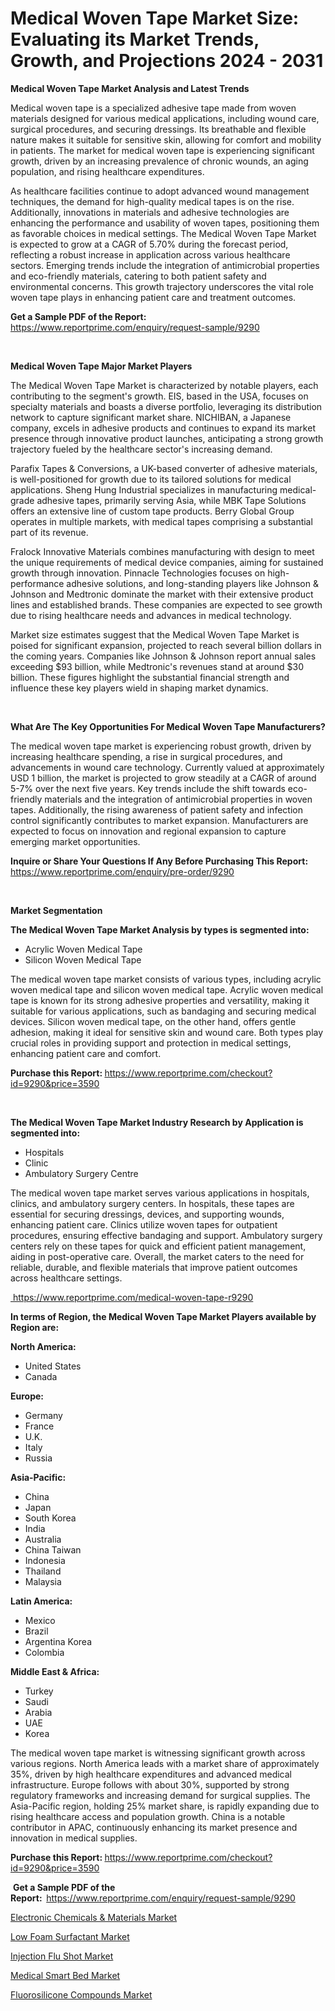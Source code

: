 <p><h1>Medical Woven Tape Market Size: Evaluating its Market Trends, Growth, and Projections 2024 - 2031</h1></p><p><strong>Medical Woven Tape Market Analysis and Latest Trends</strong></p>
<p><p>Medical woven tape is a specialized adhesive tape made from woven materials designed for various medical applications, including wound care, surgical procedures, and securing dressings. Its breathable and flexible nature makes it suitable for sensitive skin, allowing for comfort and mobility in patients. The market for medical woven tape is experiencing significant growth, driven by an increasing prevalence of chronic wounds, an aging population, and rising healthcare expenditures.</p><p>As healthcare facilities continue to adopt advanced wound management techniques, the demand for high-quality medical tapes is on the rise. Additionally, innovations in materials and adhesive technologies are enhancing the performance and usability of woven tapes, positioning them as favorable choices in medical settings. The Medical Woven Tape Market is expected to grow at a CAGR of 5.70% during the forecast period, reflecting a robust increase in application across various healthcare sectors. Emerging trends include the integration of antimicrobial properties and eco-friendly materials, catering to both patient safety and environmental concerns. This growth trajectory underscores the vital role woven tape plays in enhancing patient care and treatment outcomes.</p></p>
<p><strong>Get a Sample PDF of the Report:&nbsp;</strong> <a href="https://www.reportprime.com/enquiry/request-sample/9290">https://www.reportprime.com/enquiry/request-sample/9290</a></p>
<p>&nbsp;</p>
<p><strong>Medical Woven Tape Major Market Players</strong></p>
<p><p>The Medical Woven Tape Market is characterized by notable players, each contributing to the segment's growth. EIS, based in the USA, focuses on specialty materials and boasts a diverse portfolio, leveraging its distribution network to capture significant market share. NICHIBAN, a Japanese company, excels in adhesive products and continues to expand its market presence through innovative product launches, anticipating a strong growth trajectory fueled by the healthcare sector's increasing demand.</p><p>Parafix Tapes & Conversions, a UK-based converter of adhesive materials, is well-positioned for growth due to its tailored solutions for medical applications. Sheng Hung Industrial specializes in manufacturing medical-grade adhesive tapes, primarily serving Asia, while MBK Tape Solutions offers an extensive line of custom tape products. Berry Global Group operates in multiple markets, with medical tapes comprising a substantial part of its revenue.</p><p>Fralock Innovative Materials combines manufacturing with design to meet the unique requirements of medical device companies, aiming for sustained growth through innovation. Pinnacle Technologies focuses on high-performance adhesive solutions, and long-standing players like Johnson & Johnson and Medtronic dominate the market with their extensive product lines and established brands. These companies are expected to see growth due to rising healthcare needs and advances in medical technology.</p><p>Market size estimates suggest that the Medical Woven Tape Market is poised for significant expansion, projected to reach several billion dollars in the coming years. Companies like Johnson & Johnson report annual sales exceeding $93 billion, while Medtronic's revenues stand at around $30 billion. These figures highlight the substantial financial strength and influence these key players wield in shaping market dynamics.</p></p>
<p>&nbsp;</p>
<p><strong>What Are The Key Opportunities For Medical Woven Tape Manufacturers?</strong></p>
<p><p>The medical woven tape market is experiencing robust growth, driven by increasing healthcare spending, a rise in surgical procedures, and advancements in wound care technology. Currently valued at approximately USD 1 billion, the market is projected to grow steadily at a CAGR of around 5-7% over the next five years. Key trends include the shift towards eco-friendly materials and the integration of antimicrobial properties in woven tapes. Additionally, the rising awareness of patient safety and infection control significantly contributes to market expansion. Manufacturers are expected to focus on innovation and regional expansion to capture emerging market opportunities.</p></p>
<p><strong>Inquire or Share Your Questions If Any Before Purchasing This Report:</strong> <a href="https://www.reportprime.com/enquiry/pre-order/9290">https://www.reportprime.com/enquiry/pre-order/9290</a></p>
<p>&nbsp;</p>
<p><strong>Market Segmentation</strong></p>
<p><strong>The Medical Woven Tape Market Analysis by types is segmented into:</strong></p>
<p><ul><li>Acrylic Woven Medical Tape</li><li>Silicon Woven Medical Tape</li></ul></p>
<p><p>The medical woven tape market consists of various types, including acrylic woven medical tape and silicon woven medical tape. Acrylic woven medical tape is known for its strong adhesive properties and versatility, making it suitable for various applications, such as bandaging and securing medical devices. Silicon woven medical tape, on the other hand, offers gentle adhesion, making it ideal for sensitive skin and wound care. Both types play crucial roles in providing support and protection in medical settings, enhancing patient care and comfort.</p></p>
<p><strong>Purchase this Report:&nbsp;</strong><a href="https://www.reportprime.com/checkout?id=9290&price=3590">https://www.reportprime.com/checkout?id=9290&price=3590</a></p>
<p>&nbsp;</p>
<p><strong>The Medical Woven Tape Market Industry Research by Application is segmented into:</strong></p>
<p><ul><li>Hospitals</li><li>Clinic</li><li>Ambulatory Surgery Centre</li></ul></p>
<p><p>The medical woven tape market serves various applications in hospitals, clinics, and ambulatory surgery centers. In hospitals, these tapes are essential for securing dressings, devices, and supporting wounds, enhancing patient care. Clinics utilize woven tapes for outpatient procedures, ensuring effective bandaging and support. Ambulatory surgery centers rely on these tapes for quick and efficient patient management, aiding in post-operative care. Overall, the market caters to the need for reliable, durable, and flexible materials that improve patient outcomes across healthcare settings.</p></p>
<p><a href="https://www.reportprime.com/medical-woven-tape-r9290">&nbsp;https://www.reportprime.com/medical-woven-tape-r9290</a></p>
<p><strong>In terms of Region, the Medical Woven Tape Market Players available by Region are:</strong></p>
<p>
    <p> <strong> North America: </strong>
        <ul>
            <li>United States</li>
            <li>Canada</li>
        </ul>
        </p> 
    <p> <strong> Europe: </strong>
        <ul>
            <li>Germany</li>
            <li>France</li>
            <li>U.K.</li>
            <li>Italy</li>
            <li>Russia</li>
        </ul>
        </p> 
    <p> <strong> Asia-Pacific: </strong>
        <ul>
            <li>China</li>
            <li>Japan</li>
            <li>South Korea</li>
            <li>India</li>
            <li>Australia</li>
            <li>China Taiwan</li>
            <li>Indonesia</li>
            <li>Thailand</li>
            <li>Malaysia</li>
        </ul>
        </p> 
    <p> <strong> Latin America: </strong>
        <ul>
            <li>Mexico</li>
            <li>Brazil</li>
            <li>Argentina Korea</li>
            <li>Colombia</li>
        </ul>
        </p> 
    <p> <strong> Middle East & Africa: </strong>
        <ul>
            <li>Turkey</li>
            <li>Saudi</li>
            <li>Arabia</li>
            <li>UAE</li>
            <li>Korea</li>
        </ul>
    </p>
    </p>
<p><p>The medical woven tape market is witnessing significant growth across various regions. North America leads with a market share of approximately 35%, driven by high healthcare expenditures and advanced medical infrastructure. Europe follows with about 30%, supported by strong regulatory frameworks and increasing demand for surgical supplies. The Asia-Pacific region, holding 25% market share, is rapidly expanding due to rising healthcare access and population growth. China is a notable contributor in APAC, continuously enhancing its market presence and innovation in medical supplies.</p></p>
<p><strong>Purchase this Report: </strong><a href="https://www.reportprime.com/checkout?id=9290&price=3590">https://www.reportprime.com/checkout?id=9290&price=3590</a></p>
<p>&nbsp;<strong>Get a Sample PDF of the Report:&nbsp;&nbsp;</strong><a href="https://www.reportprime.com/enquiry/request-sample/9290">https://www.reportprime.com/enquiry/request-sample/9290</a></p>
<p><strong></strong></p>
<p><p><a href="https://medium.com/@kaitlynkristyfj13/the-electronic-chemicals-materials-market-prioritizes-cost-control-and-efficiency-enhancement-6c5a66a8b70d">Electronic Chemicals & Materials Market</a></p><p><a href="https://issuu.com/reportprime-2/docs/low-foam-surfactant-market-size-203_0a13c9a8ab3ea6">Low Foam Surfactant Market</a></p><p><a href="https://www.linkedin.com/pulse/what-driving-global-injection-flu-shot-market-dive-trends-applications-ex10e?trackingId=XJijbRhwQSiIUJVo1Iprkw%3D%3D">Injection Flu Shot Market</a></p><p><a href="https://www.linkedin.com/pulse/what-influencing-future-medical-smart-bed-market-insights-growth-nurjf?trackingId=JPpScei0QtiZd76HFVEyeA%3D%3D">Medical Smart Bed Market</a></p><p><a href="https://issuu.com/reportprime-2/docs/fluorosilicone-compounds-market-siz_5015d2157bdb5c">Fluorosilicone Compounds Market</a></p></p>